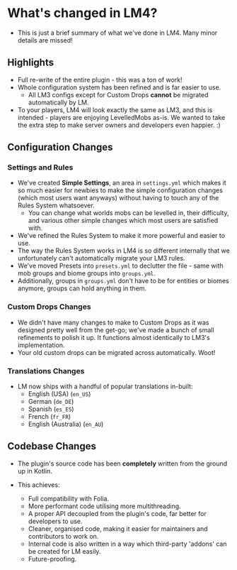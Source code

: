 # What's changed in LM4?

- This is just a brief summary of what we've done in LM4. Many minor details are missed!

## Highlights

- Full re-write of the entire plugin - this was a ton of work!
- Whole configuration system has been refined and is far easier to use.
  - All LM3 configs except for Custom Drops **cannot** be migrated automatically by LM.
- To your players, LM4 will look exactly the same as LM3, and this is intended - players are enjoying LevelledMobs as-is. We wanted to take the extra step to make server owners and developers even happier. :)

## Configuration Changes

### Settings and Rules

- We've created **Simple Settings**, an area in `settings.yml` which makes it so much easier for newbies to make the simple configuration changes (which most users want anyways) without having to touch any of the Rules System whatsoever.
  - You can change what worlds mobs can be levelled in, their difficulty, and various other simple changes which most users are satisfied with.
- We've refined the Rules System to make it more powerful and easier to use.
- The way the Rules System works in LM4 is so different internally that we unfortunately can't automatically migrate your LM3 rules.
- We've moved Presets into `presets.yml` to declutter the file - same with mob groups and biome groups into `groups.yml`.
- Additionally, groups in `groups.yml` don't have to be for entities or biomes anymore, groups can hold anything in them.

### Custom Drops Changes

- We didn't have many changes to make to Custom Drops as it was designed pretty well from the get-go; we've made a bunch of small refinements to polish it up. It functions almost identically to LM3's implementation.
- Your old custom drops can be migrated across automatically. Woot!

### Translations Changes

- LM now ships with a handful of popular translations in-built:
  - English (USA) (`en_US`)
  - German (`de_DE`)
  - Spanish (`es_ES`)
  - French (`fr_FR`)
  - English (Australia) (`en_AU`)

## Codebase Changes

- The plugin's source code has been **completely** written from the ground up in Kotlin.

- This achieves:
  - Full compatibility with Folia.
  - More performant code utilising more multithreading.
  - A proper API decoupled from the plugin's code, far better for developers to use.
  - Cleaner, organised code, making it easier for maintainers and contributors to work on.
  - Internal code is also written in a way which third-party 'addons' can be created for LM easily.
  - Future-proofing.
